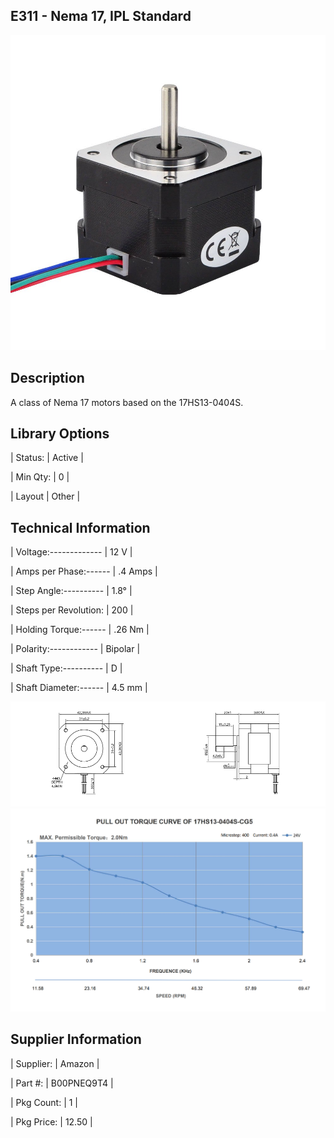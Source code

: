 ## E311 - Nema 17, IPL Standard

 

![image](CAD/E311/image.png)

 

## Description   

 

A class of Nema 17 motors based on the 17HS13-0404S.

 

## Library Options

 

| Status: | Active |

| Min Qty: | 0 |

| Layout | Other |

 

## Technical Information


| Voltage:------------- | 12 V |

| Amps per Phase:------ | .4 Amps |

| Step Angle:---------- | 1.8° |

| Steps per Revolution: | 200 |

| Holding Torque:------ | .26 Nm |

| Polarity:------------ | Bipolar |

| Shaft Type:---------- | D |

| Shaft Diameter:------ | 4.5 mm |
 
![image](CAD/E311/image0.png)
![image](CAD/E311/image1.png)


## Supplier Information

 

| Supplier: | Amazon |

| Part #: | B00PNEQ9T4 |        

| Pkg Count: | 1 |

| Pkg Price: | 12.50 |